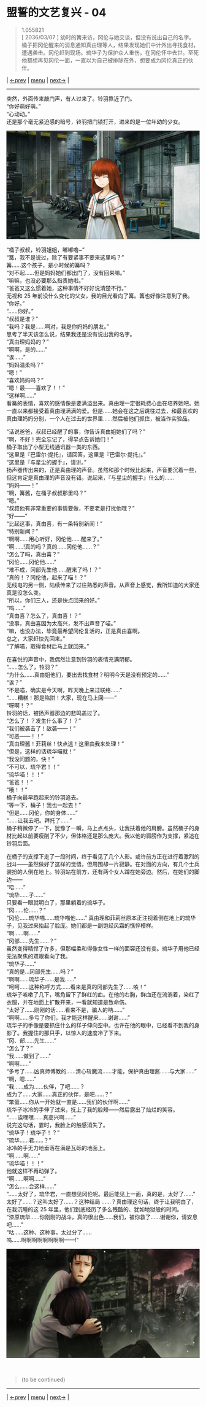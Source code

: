 # 盟誓的文艺复兴 - 04
> 1.055821  
> [ 2036/03/07 ] 幼时的篝来访，冈伦与她交谈，但没有说出自己的名字。桶子把冈伦醒来的消息通知真由理等人，结果发现她们中计外出寻找食材，遭遇袭击。冈伦赶到现场。琉华子为保护众人重伤，在冈伦怀中去世。至死他都想再见冈伦一面，一直以为自己被排除在外，想要成为冈伦真正的伙伴。  

| [←prev](./0125) | [menu](../) | [next→](./0127) |

---

突然，外面传来敲门声，有人过来了。铃羽靠近了门。  
“你好萌好萌。”  
“心动动。”  
还是那个毫无紧迫感的暗号，铃羽把门锁打开，进来的是一位年幼的少女。  

![](../static/image/0126-1.png)

“桶子叔叔，铃羽姐姐，嘟嘟噜\~”  
“篝，我不是说过，除了有要紧事不要来这里吗？”  
篝……这个孩子，是小时候的篝吗？  
“对不起……但是妈妈她们都出门了，没有回来嘛。”  
“嘛嘛，也没必要那么指责她啦。”  
“爸爸又这么惯着她，这种事情不好好说清楚不行。”  
无视和 25 年前没什么变化的父女，我的目光看向了篝。篝也好像注意到了我。  
“你好。”  
“……你好。”  
“叔叔是谁？”  
“我吗？我是……啊对，我是你妈妈的朋友。”  
思考了半天该怎么说，结果我还是没有说出我的名字。  
“真由理妈妈的？”  
“啊啊，是的……”  
“诶……”  
“妈妈温柔吗？”  
“嗯！”  
“喜欢妈妈吗？”  
“嗯！最——喜欢了！！”  
“这样啊……”  
看篝的表情，喜欢的感情像是要满溢出来。真由理一定很耗费心血在培养她吧。她一直以来都接受着真由理满满的爱。但是……她会在这之后跳往过去，和最喜欢的真由理妈妈分别，一个人在过去的世界里……然后被他们抓住，被当作实验品。  

“话说爸爸，叔叔已经醒了的事，你告诉真由姐她们了吗？”  
“啊，不好！完全忘记了，得早点告诉她们！”  
桶子取出了小型无线通讯器一类的东西。  
“这里是『巴雷尔·提托』，请回答，这里是『巴雷尔·提托』。”  
“这里是『与星尘的握手』，请讲。”  
扬声器传出来的，正是真由理的声音。虽然和那个时候比起来，声音要沉着一些，但这肯定是真由理的声音没有错。说起来，『与星尘的握手』什么的……  
“妈妈——！”  
“啊，篝酱，在桶子叔叔那里吗？”  
“嗯。”  
“叔叔他有非常重要的事情要做，不要老是打扰他哦？”  
“好——”  
“比起这事，真由喜，有一条特别新闻！”  
“特别新闻？”  
“啊啊……用心听好，冈伦他……醒来了。”  
“啊……!真的吗？真的……冈伦他……？”  
“怎么了吗，真由喜？”  
“冈伦……冈伦他……”  
“难不成，冈部先生他……醒来了吗！？”  
“真的！？冈伦他，起来了喵！？”  
无线电的另一侧，陆续传来了过往熟悉的声音。从声音上感觉，我所知道的大家还真是没怎么变。  
“所以，你们三人，还是快点回来的好。”  
“呜……”  
“真由喜？怎么了，真由喜！？”  
“没事，真由喜因为太高兴，发不出声音了喵。”  
“嘛，也没办法，毕竟最希望冈伦复活的，正是真由喜啊。  
 总之，大家赶快先回来。”  
“了解喵，取得食材后马上就回来。”  

在喜悦的声音中，我偶然注意到铃羽的表情充满阴郁。  
“……怎么了，铃羽？”  
“为什么……真由姐他们，要出去找食材？明明今天是没有预定的……”  
“诶？”  
“不是喵，确实是今天啊，昨天晚上来过联络……”  
“……糟糕！那是陷阱！大家，现在马上回——”  
“呀啊！？”  
铃羽的话，被扬声器那边的悲鸣盖过了。  
“怎么了！？发生什么事了！？”  
“我们被袭击了！敌袭——！”  
“可恶——！！”  
“真由理酱！菲莉丝！快点逃！这里由我来处理！”  
“但是，这样的话琉华喵就！”  
“我没问题的，快！”  
“不可以，琉华君！！”  
“琉华喵！！！”  
“爸爸！！”  
“哦！！”  
桶子向最早跑起来的铃羽追去。  
“等一下，桶子！我也一起去！”  
“但是……冈伦，你的身体……”  
“……让我去吧。拜托了……”  
桶子稍微停了一下，犹豫了一瞬，马上点点头，让我扶着他的肩膀。虽然桶子的身材比起以前要瘦削了不少，但体格还是那么庞大。我以他的肩膀作为支撑，紧追在铃羽后面。  

在桶子的支撑下走了一段时间，终于看见了几个人影。或许前方正在进行着激烈的战斗——虽然做好了这样的觉悟，但周围却一片寂静。在对面的方向，有几个士兵装扮的人倒在地上。铃羽站在前方，还有两个女人蹲在她旁边。然后，在她们的脚边——  
“唔……”  
“琉华……子……”  
只要看一眼就明白了，那里躺着的琉华子。  
“冈……伦……？”  
“冈伦……琉华喵……琉华喵他……” 
真由理和菲莉丝原本正注视着倒在地上的琉华子，见我过来抬起了脸庞。她们都是一副饱经风霜的憔悴模样。  
“啊……啊……”  
“冈部……先生……？”  
虽然变得精悍了许多，但那幅柔和得像女性一样的面容还没有变。琉华子用他已经无法聚焦的双眼看向了我。  
“琉华子……”  
“真的是…冈部先生……吗？”  
“啊啊……琉华子……是我……”  
“呵呵……这种称呼方式……看来是真的冈部先生了……咳！”  
琉华子咳嗽了几下，嘴角留下了鲜红的血。在他的右胸，鲜血还在流淌着，染红了衣服，并在地面上扩散开来，一看就知道是致命伤。  
“太好了……刚刚的话……看来不是，骗人的呐……”  
“啊啊……多亏了你们，我才能这样醒来……谢谢……”  
琉华子的手像是要抓住什么的样子伸向空中。也许在他的眼中，已经看不到我的身影了。我握住的那只手，以惊人的速度冷了下来。  
“冈、部……先生……”  
“怎么了？”  
“我……做到了……”  
“啊啊……”  
“多亏了……凶真师傅教的……清心斩魔流……才能，保护真由理酱……与大家……”  
“啊，嗯……”  
“我……成为……伙伴，了吧……？  
 成为了……大家……真正的伙伴，是吧……？”  
“笨蛋……你从一开始就一直是……我们的伙伴啊……”  
琉华子冰冷的手伸了过来，抚上了我的脸颊——然后露出了灿烂的笑容。  
“……诶嘿嘿……真高兴啊……”  
说完这句话，霎时，我脸上的触感消失了。  
“琉华子！琉华子！？”  
“琉华……君……？”  
冰冷的手无力地垂落在满是瓦砾的地面上。  
“啊……啊……”  
“琉华喵！！！”  
他就这样不再动弹了。  
“啊……啊啊……”  
“怎么……会这样……”  
“……太好了，琉华君，一直想见冈伦呢。最后能见上一面，真的是，太好了……”  
太好了……？这叫太好了……？这种结局 ……？真由理这句话，终于让我明白了，在我沉睡的这 25 年里，他们到底经历了多么残酷的、犹如地狱般的时间。  
“漆原琉华……你刚刚的战斗，真的很出色……我们，被你救了……谢谢你，请安息吧……”  
“咕……这种、这种事，太过分了……  
 呜……啊啊啊啊啊啊啊啊——!”  

![](../static/image/0126-2.png)


<br/>

> (to be continued)
---

| [←prev](./0125) | [menu](../) | [next→](./0127) |
